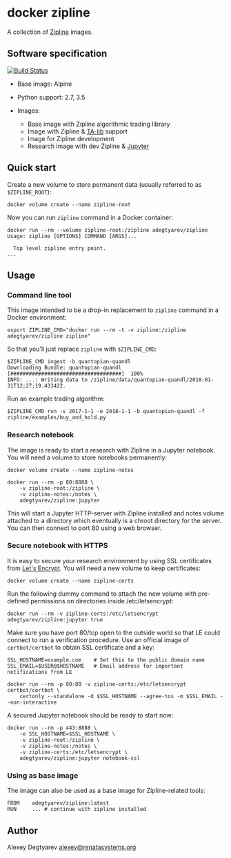 # docker zipline

A collection of [Zipline](https://github.com/quantopian/zipline) images.

## Software specification

[![Build Status](https://travis-ci.org/adegtyarev/docker-zipline.svg?branch=master)](https://travis-ci.org/adegtyarev/docker-zipline)

* Base image: Alpine

* Python support: 2.7, 3.5

* Images:
    - Base image with Zipline algorithmic trading library
    - Image with Zipline & [TA-lib](http://ta-lib.org/) support
    - Image for Zipline development
    - Research image with dev Zipline & [Jupyter](http://jupyter.org/)

## Quick start

Create a new volume to store permanent data (usually referred to as
`$ZIPLINE_ROOT`):

    docker volume create --name zipline-root

Now you can run `zipline` command in a Docker container:

    docker run --rm --volume zipline-root:/zipline adegtyarev/zipline
    Usage: zipline [OPTIONS] COMMAND [ARGS]...

      Top level zipline entry point.
    ...


## Usage


### Command line tool

This image intended to be a drop-in replacement to `zipline` command in a
Docker environment:

    export ZIPLINE_CMD="docker run --rm -t -v zipline:/zipline adegtyarev/zipline zipline"

So that you'll just replace `zipline` with `$ZIPLINE_CMD`:

    $ZIPLINE_CMD ingest -b quantopian-quandl
    Downloading Bundle: quantopian-quandl  [####################################]  100%
    INFO: ...: Writing data to /zipline/data/quantopian-quandl/2018-01-31T12;27;19.433422.

Run an example trading algorithm:

    $ZIPLINE_CMD run -s 2017-1-1 -e 2018-1-1 -b quantopian-quandl -f zipline/examples/buy_and_hold.py


### Research notebook

The image is ready to start a research with Zipline in a Jupyter notebook.  You
will need a volume to store notebooks permanently:

    docker volume create --name zipline-notes

    docker run --rm -p 80:8888 \
        -v zipline-root:/zipline \
        -v zipline-notes:/notes \
        adegtyarev/zipline:jupyter

This will start a Jupyter HTTP-server with Zipline installed and notes volume
attached to a directory which eventually is a chroot directory for the server.
You can then connect to port 80 using a web browser.

### Secure notebook with HTTPS

It is easy to secure your research environment by using SSL certificates from
[Let's Encrypt](https://letsencrypt.org/).  You will need a new volume to keep
certificates:

    docker volume create --name zipline-certs

Run the following dummy command to attach the new volume with pre-defined
permissions on directories inside /etc/letsencrypt:

    docker run --rm -v zipline-certs:/etc/letsencrypt adegtyarev/zipline:jupyter true

Make sure you have port 80/tcp open to the outside world so that LE could
connect to run a verification procedure.  Use an official image of
`certbot/certbot` to obtain SSL certificate and a key:

    SSL_HOSTNAME=example.com    # Set this to the public domain name
    SSL_EMAIL=$USER@$HOSTNAME   # Email address for important notifications from LE

    docker run --rm -p 80:80 -v zipline-certs:/etc/letsencrypt certbot/certbot \
        certonly --standalone -d $SSL_HOSTNAME --agree-tos -m $SSL_EMAIL --non-interactive

A secured Jupyter notebook should be ready to start now:

    docker run --rm -p 443:8888 \
        -e SSL_HOSTNAME=$SSL_HOSTNAME \
        -v zipline-root:/zipline \
        -v zipline-notes:/notes \
        -v zipline-certs:/etc/letsencrypt \
        adegtyarev/zipline:jupyter notebook-ssl


### Using as base image

The image can also be used as a base image for Zipline-related tools:

    FROM    adegtyarev/zipline:latest
    RUN     ... # continue with zipline installed


## Author

Alexey Degtyarev <alexey@renatasystems.org>
